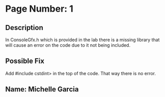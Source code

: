 # Page Number: 1

## Description
In ConsoleGfx.h which is provided in the lab there is a missing library that will cause an error on the code due to it not being included.
## Possible Fix
Add #include cstdint> in the top of the code. That way there is no error.

## Name: Michelle Garcia
